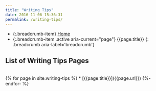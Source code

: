 ```yaml
---
title: "Writing Tips"
date: 2016-11-06 15:36:31
permalink: /writing-tips/
---
```


* {:.breadcrumb-item} [Home](/)
* {:.breadcrumb-item .active aria-current="page"} {{page.title}}
{: .breadcrumb aria-label='breadcrumb'}



## List of Writing Tips Pages

<br>
{% for page in site.writing-tips %}
* [{{page.title}}]({{page.url}})
{%- endfor- %}
